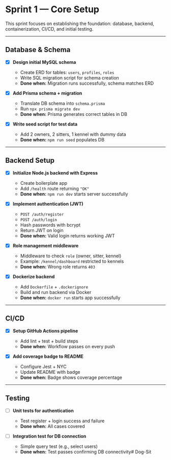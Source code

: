 #  Sprint 1 — Core Setup

This sprint focuses on establishing the foundation: database, backend, containerization, CI/CD, and initial testing.

---

##  Database & Schema

- [X] **Design initial MySQL schema**  
  - Create ERD for tables: `users`, `profiles`, `roles`  
  - Write SQL migration script for schema creation  
  - **Done when:** Migration runs successfully, schema matches ERD  

- [X] **Add Prisma schema + migration**  
  - Translate DB schema into `schema.prisma`  
  - Run `npx prisma migrate dev`  
  - **Done when:** Prisma generates correct tables in DB  

- [X] **Write seed script for test data**  
  - Add 2 owners, 2 sitters, 1 kennel with dummy data  
  - **Done when:** `npm run seed` populates DB  

---

##  Backend Setup

- [X] **Initialize Node.js backend with Express**  
  - Create boilerplate app  
  - Add `/health` route returning `"OK"`  
  - **Done when:** `npm run dev` starts server successfully  

- [X] **Implement authentication (JWT)**  
  - `POST /auth/register`  
  - `POST /auth/login`  
  - Hash passwords with bcrypt  
  - Return JWT on login  
  - **Done when:** Valid login returns working JWT  

- [X] **Role management middleware**  
  - Middleware to check `role` (owner, sitter, kennel)  
  - Example: `/kennel/dashboard` restricted to kennels  
  - **Done when:** Wrong role returns `403`  

- [X] **Dockerize backend**  
  - Add `Dockerfile` + `.dockerignore`  
  - Build and run backend via Docker  
  - **Done when:** `docker run` starts app successfully  

---

##  CI/CD

- [X] **Setup GitHub Actions pipeline**  
  - Add lint + test + build steps  
  - **Done when:** Workflow passes on every push  

- [X] **Add coverage badge to README**  
  - Configure Jest + NYC  
  - Update README with badge  
  - **Done when:** Badge shows coverage percentage  

---

##  Testing

- [ ] **Unit tests for authentication**  
  - Test register + login success and failure  
  - **Done when:** All cases covered  

- [ ] **Integration test for DB connection**  
  - Simple query test (e.g., select users)  
  - **Done when:** Test passes confirming DB connectivity# Dog-Sit